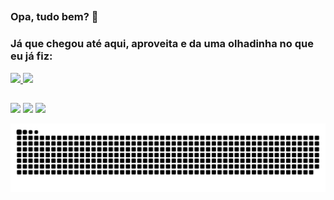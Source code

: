 ##
### Opa, tudo bem? 👋
### Já que chegou até aqui, aproveita e da uma olhadinha no que eu já fiz:

<div>
  <a href="https://github.com/Vini-iniV">
  <img height="180em" src="https://github-readme-stats.vercel.app/api?username=Vini-iniV&show_icons=true&theme=vue-dark&include_all_commits=true&count_private=true"/>
  <img height="180em" src="https://github-readme-stats.vercel.app/api/top-langs/?username=Vini-iniV&layout=compact&langs_count=7&theme=vue-dark"/>
</div>

##
 
<div>
  <a href="https://discordapp.com/users/Vini_iniV#1518" target="_blank"><img src="https://img.shields.io/badge/Discord-7289DA?style=for-the-badge&logo=discord&logoColor=white" target="_blank"></a>
  <a href = "mailto:vini.os.contato@gmail.com"><img src="https://img.shields.io/badge/Gmail-D14836?style=for-the-badge&logo=gmail&logoColor=white" target="_blank"></a>
  <a href="https://www.linkedin.com/in/Vini-iniV" target="_blank"><img src="https://img.shields.io/badge/-LinkedIn-%230077B5?style=for-the-badge&logo=linkedin&logoColor=white" target="_blank"></a>

  ![Snake animation](https://github.com/Vini-iniV/Vini-iniV/blob/output/github-contribution-grid-snake.svg)
</div>
